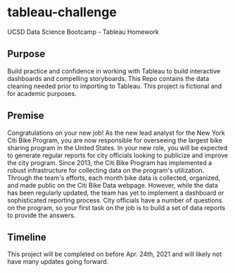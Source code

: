 # tableau-challenge
UCSD Data Science Bootcamp - Tableau Homework

## Purpose
Build practice and confidence in working with Tableau to build interactive dashboards and compelling storyboards. This Repo contains the data cleaning needed prior to importing to Tableau. This project is fictional and for academic purposes.

## Premise
Congratulations on your new job! As the new lead analyst for the New York Citi Bike Program, you are now responsible for overseeing the largest bike sharing program in the United States. In your new role, you will be expected to generate regular reports for city officials looking to publicize and improve the city program. Since 2013, the Citi Bike Program has implemented a robust infrastructure for collecting data on the program's utilization. Through the team's efforts, each month bike data is collected, organized, and made public on the Citi Bike Data webpage. However, while the data has been regularly updated, the team has yet to implement a dashboard or sophisticated reporting process. City officials have a number of questions on the program, so your first task on the job is to build a set of data reports to provide the answers.

## Timeline
This project will be completed on before Apr. 24th, 2021 and will likely not have many updates going forward.
